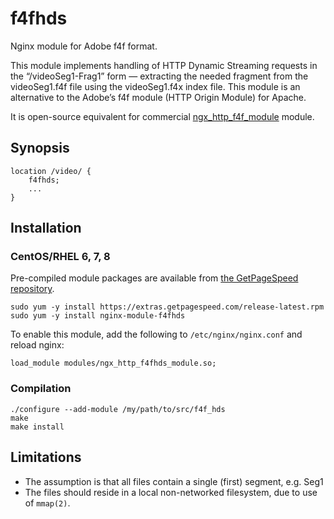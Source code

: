 # f4fhds

Nginx module for Adobe f4f format.

This module implements handling of HTTP Dynamic Streaming requests in the “/videoSeg1-Frag1” form — extracting the 
needed fragment from the videoSeg1.f4f file using the videoSeg1.f4x index file. This module is an alternative to the 
Adobe’s f4f module (HTTP Origin Module) for Apache.

It is open-source equivalent for commercial [ngx_http_f4f_module](http://nginx.org/en/docs/http/ngx_http_f4f_module.html#f4f_buffer_size)
module.

## Synopsis

```
location /video/ {
    f4fhds;
    ...
}
```

## Installation

### CentOS/RHEL 6, 7, 8

Pre-compiled module packages are available from [the GetPageSpeed repository](https://www.getpagespeed.com/redhat).

```
sudo yum -y install https://extras.getpagespeed.com/release-latest.rpm
sudo yum -y install nginx-module-f4fhds
```

To enable this module, add the following to `/etc/nginx/nginx.conf`
and reload nginx:
    
    load_module modules/ngx_http_f4fhds_module.so;


### Compilation

```
./configure --add-module /my/path/to/src/f4f_hds
make
make install
```


## Limitations

* The assumption is that all files contain a single (first) segment, e.g. Seg1
* The files should reside in a local non-networked filesystem, due to use of `mmap(2)`.